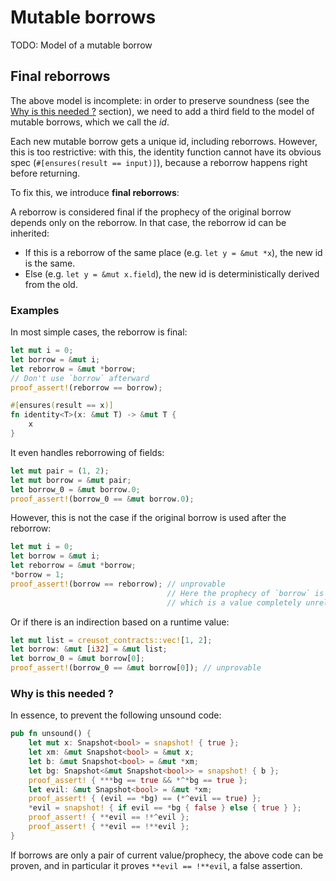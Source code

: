 # Mutable borrows

TODO: Model of a mutable borrow

## Final reborrows

The above model is incomplete: in order to preserve soundness (see the [Why is this needed ?](#why-is-this-needed-) section), we need to add a third field to the model of mutable borrows, which we call the _id_.

Each new mutable borrow gets a unique id, including reborrows. However, this is too restrictive: with this, the identity function cannot have its obvious spec (`#[ensures(result == input)]`), because a reborrow happens right before returning.

To fix this, we introduce **final reborrows**:

A reborrow is considered final if the prophecy of the original borrow depends only on the reborrow.
In that case, the reborrow id can be inherited:

- If this is a reborrow of the same place (e.g. `let y = &mut *x`), the new id is the same.
- Else (e.g. `let y = &mut x.field`), the new id is deterministically derived from the old.

### Examples

In most simple cases, the reborrow is final:

```rust
let mut i = 0;
let borrow = &mut i;
let reborrow = &mut *borrow;
// Don't use `borrow` afterward
proof_assert!(reborrow == borrow);

#[ensures(result == x)]
fn identity<T>(x: &mut T) -> &mut T {
    x
}
```

It even handles reborrowing of fields:

```rust
let mut pair = (1, 2);
let mut borrow = &mut pair;
let borrow_0 = &mut borrow.0;
proof_assert!(borrow_0 == &mut borrow.0);
```

However, this is not the case if the original borrow is used after the reborrow:

```rust
let mut i = 0;
let borrow = &mut i;
let reborrow = &mut *borrow;
*borrow = 1;
proof_assert!(borrow == reborrow); // unprovable
                                   // Here the prophecy of `borrow` is `1`,
                                   // which is a value completely unrelated to the reborrow.
```

Or if there is an indirection based on a runtime value:

```rust
let mut list = creusot_contracts::vec![1, 2];
let borrow: &mut [i32] = &mut list;
let borrow_0 = &mut borrow[0];
proof_assert!(borrow_0 == &mut borrow[0]); // unprovable
```

### Why is this needed ?

In essence, to prevent the following unsound code:

```rust
pub fn unsound() {
    let mut x: Snapshot<bool> = snapshot! { true };
    let xm: &mut Snapshot<bool> = &mut x;
    let b: &mut Snapshot<bool> = &mut *xm;
    let bg: Snapshot<&mut Snapshot<bool>> = snapshot! { b };
    proof_assert! { ***bg == true && *^*bg == true };
    let evil: &mut Snapshot<bool> = &mut *xm;
    proof_assert! { (evil == *bg) == (*^evil == true) };
    *evil = snapshot! { if evil == *bg { false } else { true } };
    proof_assert! { **evil == !*^evil };
    proof_assert! { **evil == !**evil };
}
```

If borrows are only a pair of current value/prophecy, the above code can be proven, and in particular it proves `**evil == !**evil`, a false assertion.
